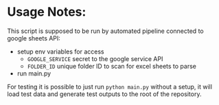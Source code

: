 # Usage Notes:

This script is supposed to be run by automated pipeline connected to google sheets API:
 - setup env variables for access
   - `GOOGLE_SERVICE` secret to the google service API
   - `FOLDER_ID` unique folder ID to scan for excel sheets to parse
 - run main.py


For testing it is possible to just run `python main.py` without a setup, it will
load test data and generate test outputs to the root of the repository.